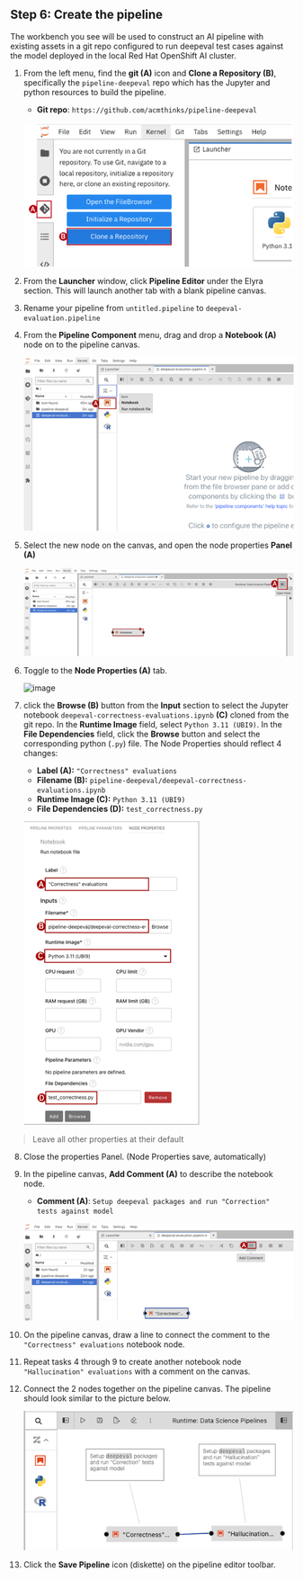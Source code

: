 ## Step 6: Create the pipeline
The workbench you see will be used to construct an AI pipeline with existing assets in a git repo configured to run deepeval test cases against the model deployed in the local Red Hat OpenShift AI cluster.
1. From the left menu, find the **git (A)** icon and **Clone a Repository (B)**, specifically the `pipeline-deepeval` repo which has the Jupyter and python resources to build the pipeline.
    * **Git repo**: `https://github.com/acmthinks/pipeline-deepeval`

    ![image](images/dp-workbench-git.png)

2. From the **Launcher** window, click **Pipeline Editor** under the Elyra section. This will launch another tab with a blank pipeline canvas.

3. Rename your pipeline from `untitled.pipeline` to `deepeval-evaluation.pipeline`

4. From the **Pipeline Component** menu, drag and drop a **Notebook (A)** node on to the pipeline canvas.

    ![image](images/dp-pipeline-notebook-node.png)

5. Select the new node on the canvas, and open the node properties **Panel (A)**

    ![image](images/dp-pipeline-node-properties.png)

6. Toggle to the **Node Properties (A)** tab.

    ![image](images/dp-pipeline-notebook-properties-tab.png)

7. click the **Browse (B)** button from the **Input** section to select the Jupyter notebook `deepeval-correctness-evaluations.ipynb` **(C)** cloned from the git repo. In the **Runtime Image** field, select `Python 3.11 (UBI9)`.
In the **File Dependencies** field, click the **Browse** button and select the corresponding python (`.py`) file. The Node Properties should reflect 4 changes:
    * **Label (A):** `"Correctness" evaluations`
    * **Filename (B):** `pipeline-deepeval/deepeval-correctness-evaluations.ipynb`
    * **Runtime Image (C):** `Python 3.11 (UBI9)`
    * **File Dependencies (D):** `test_correctness.py`

    ![image](images/dp-pipeline-node-properties-final.png)
  > Leave all other properties at their default

8. Close the properties Panel. (Node Properties save, automatically)

9. In the pipeline canvas, **Add Comment (A)** to describe the notebook node.

    * **Comment (A)**: `Setup deepeval packages and run "Correction" tests against model`

    ![image](images/dp-pipeline-notebook-node-comment.png)

10. On the pipeline canvas, draw a line to connect the comment to the `"Correctness" evaluations` notebook node.

11. Repeat tasks 4 through 9 to create another notebook node `"Hallucination" evaluations` with a comment on the canvas.

12. Connect the 2 nodes together on the pipeline canvas. The pipeline should look similar to the picture below.

    ![image](images/dp-pipeline-final.png)

13. Click the **Save Pipeline** icon (diskette) on the pipeline editor toolbar.

